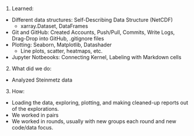 
1. Learned:
  - Different data structures: Self-Describing Data Structure (NetCDF)
     - xarray.Dataset, DataFrames
  - Git and GitHub: Created Accounts, Push/Pull, Commits, Write Logs, Drag-Drop into GitHub, .gitignore files
  - Plotting: Seaborn, Matplotlib, Datashader
    - Line plots, scatter, heatmaps, etc.
  - Jupyter Notbeooks: Connecting Kernel, Labeling with Markdown cells

2.  What did we do:
  - Analyzed Steinmetz data

3.  How:
  - Loading the data, exploring, plotting, and making cleaned-up reports out of the explorations.
  - We worked in pairs
  - We worked in rounds, usually with new groups each round and new code/data focus.
  

